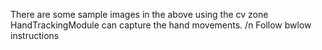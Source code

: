 There are some sample images in the above using the cv zone HandTrackingModule can capture the hand movements. /n
Follow bwlow instructions
